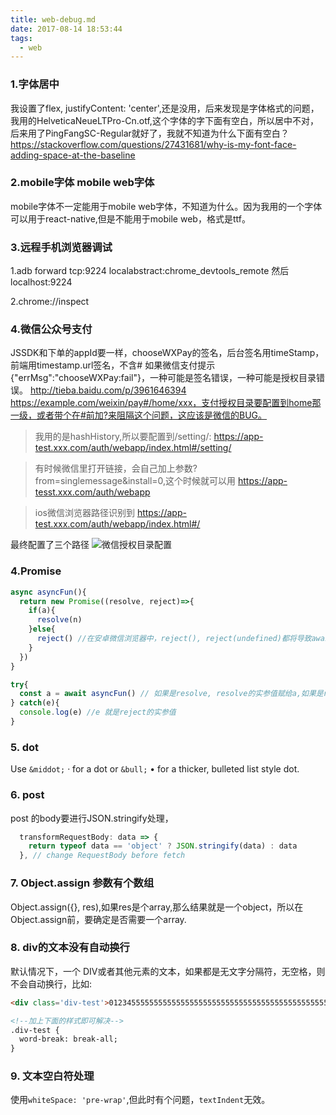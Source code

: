 ```yaml
---
title: web-debug.md
date: 2017-08-14 18:53:44
tags:
  - web
---
```


### 1.字体居中
我设置了flex, justifyContent: 'center',还是没用，后来发现是字体格式的问题，我用的HelveticaNeueLTPro-Cn.otf,这个字体的字下面有空白，所以居中不对，后来用了PingFangSC-Regular就好了，我就不知道为什么下面有空白？
https://stackoverflow.com/questions/27431681/why-is-my-font-face-adding-space-at-the-baseline

### 2.mobile字体 mobile web字体
mobile字体不一定能用于mobile web字体，不知道为什么。因为我用的一个字体可以用于react-native,但是不能用于mobile web，格式是ttf。

### 3.远程手机浏览器调试
1.adb forward tcp:9224 localabstract:chrome_devtools_remote
然后localhost:9224

2.chrome://inspect

<!-- more -->

### 4.微信公众号支付
JSSDK和下单的appId要一样，chooseWXPay的签名，后台签名用timeStamp，前端用timestamp.url签名，不含#
如果微信支付提示{"errMsg":"chooseWXPay:fail"}，一种可能是签名错误，一种可能是授权目录错误。
http://tieba.baidu.com/p/3961646394
https://example.com/weixin/pay#/home/xxx，支付授权目录要配置到home那一级，或者带个在#前加?来阻隔这个问题，这应该是微信的BUG。

> 我用的是hashHistory,所以要配置到/setting/:
https://app-test.xxx.com/auth/webapp/index.html#/setting/

> 有时候微信里打开链接，会自己加上参数?from=singlemessage&install=0,这个时候就可以用
https://app-tesst.xxx.com/auth/webapp

> ios微信浏览器路径识别到
https://app-test.xxx.com/auth/webapp/index.html#/

最终配置了三个路径
![微信授权目录配置](/images/wechat_pay.png)

### 4.Promise
``` js
async asyncFun(){
  return new Promise((resolve, reject)=>{
    if(a){
      resolve(n)
    }else{
      reject() //在安卓微信浏览器中，reject(), reject(undefined)都将导致await 等待，直至超时。这个应该是bug;reject(123)参数不为undeefined就可以。
    }
  })
}

try{
  const a = await asyncFun() // 如果是resolve, resolve的实参值赋给a,如果是reject,a为初始值
} catch(e){
  console.log(e) //e 就是reject的实参值
}
```

### 5. dot
Use `&middot;` · for a dot or `&bull;` • for a thicker, bulleted list style dot.

### 6. post
post 的body要进行JSON.stringify处理，   

``` js
  transformRequestBody: data => {
    return typeof data == 'object' ? JSON.stringify(data) : data
  }, // change RequestBody before fetch
```

### 7. Object.assign 参数有个数组
Object.assign({}, res),如果res是个array,那么结果就是一个object，所以在Object.assign前，要确定是否需要一个array.

### 8. div的文本没有自动换行
默认情况下，一个 DIV或者其他元素的文本，如果都是无文字分隔符，无空格，则不会自动换行，比如:
``` html
<div class='div-test'>012345555555555555555555555555555555555555555555555555555555</div>

<!--加上下面的样式即可解决-->
.div-test {
  word-break: break-all;
}
```

### 9. 文本空白符处理
使用`whiteSpace: 'pre-wrap'`,但此时有个问题，`textIndent`无效。